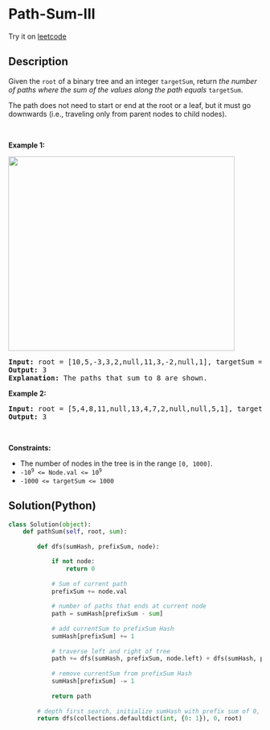 # Path-Sum-III


Try it on <a href='https://leetcode.com/problems/path-sum-iii'>leetcode</a>

## Description
<div class="description">
<div><p>Given the <code>root</code> of a binary tree and an integer <code>targetSum</code>, return <em>the number of paths where the sum of the values&nbsp;along the path equals</em>&nbsp;<code>targetSum</code>.</p>

<p>The path does not need to start or end at the root or a leaf, but it must go downwards (i.e., traveling only from parent nodes to child nodes).</p>

<p>&nbsp;</p>
<p><strong>Example 1:</strong></p>
<img alt="" src="https://assets.leetcode.com/uploads/2021/04/09/pathsum3-1-tree.jpg" style="width: 450px; height: 386px;">
<pre><strong>Input:</strong> root = [10,5,-3,3,2,null,11,3,-2,null,1], targetSum = 8
<strong>Output:</strong> 3
<strong>Explanation:</strong> The paths that sum to 8 are shown.
</pre>

<p><strong>Example 2:</strong></p>

<pre><strong>Input:</strong> root = [5,4,8,11,null,13,4,7,2,null,null,5,1], targetSum = 22
<strong>Output:</strong> 3
</pre>

<p>&nbsp;</p>
<p><strong>Constraints:</strong></p>

<ul>
	<li>The number of nodes in the tree is in the range <code>[0, 1000]</code>.</li>
	<li><code>-10<sup>9</sup> &lt;= Node.val &lt;= 10<sup>9</sup></code></li>
	<li><code>-1000 &lt;= targetSum &lt;= 1000</code></li>
</ul>
</div>
</div>

## Solution(Python)
```Python
class Solution(object):
    def pathSum(self, root, sum):
        
        def dfs(sumHash, prefixSum, node):

            if not node:
                return 0
            
			# Sum of current path
            prefixSum += node.val
            
			# number of paths that ends at current node
            path = sumHash[prefixSum - sum] 
            
			# add currentSum to prefixSum Hash
            sumHash[prefixSum] += 1
            
			# traverse left and right of tree
            path += dfs(sumHash, prefixSum, node.left) + dfs(sumHash, prefixSum, node.right)
        
		    # remove currentSum from prefixSum Hash
            sumHash[prefixSum] -= 1
            
            return path
        
        # depth first search, initialize sumHash with prefix sum of 0, occurring once
        return dfs(collections.defaultdict(int, {0: 1}), 0, root)
```